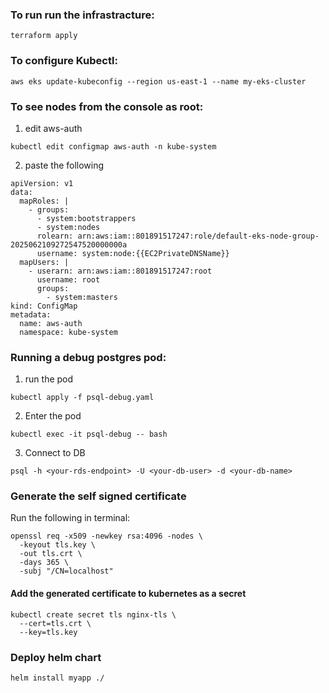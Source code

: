 ### To run run the infrastracture:
~~~
terraform apply
~~~

### To configure Kubectl:
~~~
aws eks update-kubeconfig --region us-east-1 --name my-eks-cluster
~~~

### To see nodes from the console as root:
1. edit aws-auth
~~~
kubectl edit configmap aws-auth -n kube-system
~~~
2. paste the following
~~~
apiVersion: v1
data:
  mapRoles: |
    - groups:
      - system:bootstrappers
      - system:nodes
      rolearn: arn:aws:iam::801891517247:role/default-eks-node-group-2025062109272547520000000a
      username: system:node:{{EC2PrivateDNSName}}
  mapUsers: |
    - userarn: arn:aws:iam::801891517247:root
      username: root
      groups:
        - system:masters
kind: ConfigMap
metadata:
  name: aws-auth
  namespace: kube-system
~~~

### Running a debug postgres pod:
1. run the pod
~~~
kubectl apply -f psql-debug.yaml
~~~
2. Enter the pod
~~~
kubectl exec -it psql-debug -- bash
~~~
3. Connect to DB
~~~
psql -h <your-rds-endpoint> -U <your-db-user> -d <your-db-name>
~~~

### Generate the self signed certificate
Run the following in terminal:
~~~
openssl req -x509 -newkey rsa:4096 -nodes \
  -keyout tls.key \
  -out tls.crt \
  -days 365 \
  -subj "/CN=localhost"
~~~

#### Add the generated certificate to kubernetes as a secret
~~~
kubectl create secret tls nginx-tls \
  --cert=tls.crt \
  --key=tls.key
~~~

### Deploy helm chart
~~~
helm install myapp ./
~~~